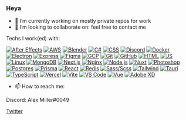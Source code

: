 ### Heya

- 🔭 I’m currently working on mostly private repos for work
- 👯 I’m looking to collaborate on: feel free to contact me

Techs I work(ed) with:

[![After Effects](https://skillicons.dev/icons?i=ae)](https://www.adobe.com/de/products/aftereffects.html)
[![AWS](https://skillicons.dev/icons?i=aws)](https://aws.amazon.com/)
[![Blender](https://skillicons.dev/icons?i=blender)](https://www.blender.org/)
[![C#](https://skillicons.dev/icons?i=cs)](https://docs.microsoft.com/en-us/dotnet/csharp/)
[![CSS](https://skillicons.dev/icons?i=css)](https://developer.mozilla.org/en-US/docs/Web/CSS)
[![Discord](https://skillicons.dev/icons?i=discord)](https://discord.gg/)
[![Docker](https://skillicons.dev/icons?i=docker)](https://www.docker.com/)
[![Electron](https://skillicons.dev/icons?i=electron)](https://www.electronjs.org/)
[![Express](https://skillicons.dev/icons?i=express)](https://expressjs.com/)
[![Figma](https://skillicons.dev/icons?i=figma)](https://www.figma.com/)
[![GCP](https://skillicons.dev/icons?i=gcp)](https://cloud.google.com/)
[![Git](https://skillicons.dev/icons?i=git)](https://git-scm.com/)
[![GitHub](https://skillicons.dev/icons?i=github)](https://github.com/)
[![HTML](https://skillicons.dev/icons?i=html)](https://developer.mozilla.org/en-US/docs/Web/HTML)
[![JS](https://skillicons.dev/icons?i=js)](https://developer.mozilla.org/en-US/docs/Web/JavaScript)
[![Linux](https://skillicons.dev/icons?i=linux)](https://www.linux.org/)
[![MongoDB](https://skillicons.dev/icons?i=mongodb)](https://www.mongodb.com/)
[![Next.js](https://skillicons.dev/icons?i=nextjs)](https://nextjs.org/)
[![Nginx](https://skillicons.dev/icons?i=nginx)](https://www.nginx.com/)
[![Node.js](https://skillicons.dev/icons?i=nodejs)](https://nodejs.org/)
[![Nuxt](https://skillicons.dev/icons?i=nuxtjs)](https://nuxtjs.org/)
[![Photoshop](https://skillicons.dev/icons?i=ps)](https://www.adobe.com/products/photoshop.html)
[![Postgres](https://skillicons.dev/icons?i=postgres)](https://www.postgresql.org/)
[![Prisma](https://skillicons.dev/icons?i=prisma)](https://www.prisma.io/)
[![React](https://skillicons.dev/icons?i=react)](https://reactjs.org/)
[![Redis](https://skillicons.dev/icons?i=redis)](https://redis.io/)
[![Sass/Scss](https://skillicons.dev/icons?i=sass)](https://sass-lang.com/)
[![Tailwind](https://skillicons.dev/icons?i=tailwind)](https://tailwindcss.com/)
[![Tauri](https://skillicons.dev/icons?i=tauri)](https://tauri.app/)
[![TypeScript](https://skillicons.dev/icons?i=ts)](https://www.typescriptlang.org/)
[![Vercel](https://skillicons.dev/icons?i=vercel)](https://vercel.com/)
[![Vite](https://skillicons.dev/icons?i=vite)](https://vitejs.dev/)
[![VS Code](https://skillicons.dev/icons?i=vscode)](https://code.visualstudio.com/)
[![Vue](https://skillicons.dev/icons?i=vue)](https://vuejs.org/)
[![Adobe XD](https://skillicons.dev/icons?i=xd)](https://www.adobe.com/products/xd.html)

- 📫 How to reach me:

Discord: Alex Miller#0049

[Twitter](https://twitter.com/alexjanke92)
